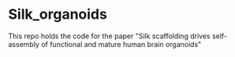 # Silk_organoids
This repo holds the code for the paper "Silk scaffolding drives self-assembly of functional and mature human brain organoids"
